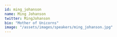 ```yaml
---
id: ming_johanson
name: Ming Johanson
twitter: MingJohanson
bio: "Mother of Unicorns"
image: "/assets/images/speakers/ming_johanson.jpg"
---
```

